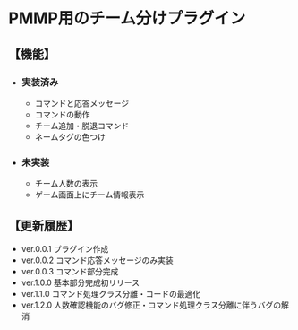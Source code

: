 # PMMP用のチーム分けプラグイン

## 【機能】

* ### 実装済み
  * コマンドと応答メッセージ
  * コマンドの動作
  * チーム追加・脱退コマンド
  * ネームタグの色つけ

* ### 未実装
  * チーム人数の表示
  * ゲーム画面上にチーム情報表示

## 【更新履歴】

* ver.0.0.1 プラグイン作成
* ver.0.0.2 コマンド応答メッセージのみ実装
* ver.0.0.3 コマンド部分完成
* ver.1.0.0 基本部分完成初リリース
* ver.1.1.0 コマンド処理クラス分離・コードの最適化
* ver.1.2.0 人数確認機能のバグ修正・コマンド処理クラス分離に伴うバグの解消